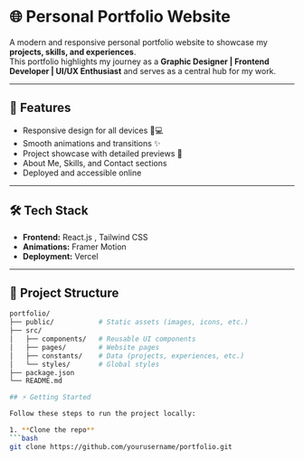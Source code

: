 # 🌐 Personal Portfolio Website

A modern and responsive personal portfolio website to showcase my **projects, skills, and experiences**.  
This portfolio highlights my journey as a **Graphic Designer | Frontend Developer | UI/UX Enthusiast** and serves as a central hub for my work.

---

## 🚀 Features

- Responsive design for all devices 📱💻  
- Smooth animations and transitions ✨  
- Project showcase with detailed previews 🔗  
- About Me, Skills, and Contact sections  
- Deployed and accessible online  

---

## 🛠️ Tech Stack

- **Frontend:** React.js , Tailwind CSS  
- **Animations:** Framer Motion  
- **Deployment:** Vercel 

---

## 📂 Project Structure

```bash
portfolio/
├── public/           # Static assets (images, icons, etc.)
├── src/
│   ├── components/   # Reusable UI components
│   ├── pages/        # Website pages
│   ├── constants/    # Data (projects, experiences, etc.)
│   └── styles/       # Global styles
├── package.json
└── README.md

## ⚡ Getting Started

Follow these steps to run the project locally:

1. **Clone the repo**
```bash
git clone https://github.com/yourusername/portfolio.git

